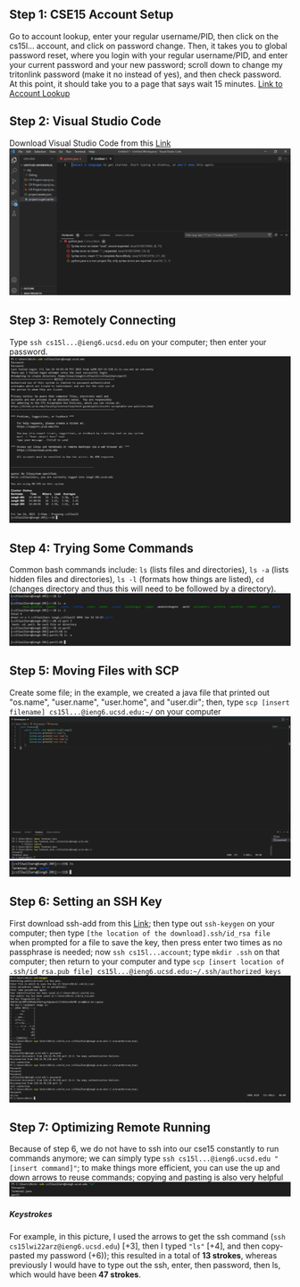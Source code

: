 ## Step 1: CSE15 Account Setup
Go to account lookup, enter your regular username/PID, then click on the cs15l... account, and click on password change. Then, it takes you to global password reset, where you login with your regular username/PID, and enter your current password and your new password; scroll down to change my tritonlink password (make it no instead of yes), and then check password. At this point, it should take you to a page that says wait 15 minutes.
[Link to Account Lookup](https://sdacs.ucsd.edu/~icc/index.php)


## Step 2: Visual Studio Code
Download Visual Studio Code from this [Link](https://code.visualstudio.com/Download)
![VSCodePicture](VSCODE.png)


## Step 3: Remotely Connecting
Type `ssh cs15l...@ieng6.ucsd.edu` on your computer; then enter your password. 
![RemoteConnectPicture](Lab-1\RemoteConnection.png)


## Step 4: Trying Some Commands
Common bash commands include: `ls` (lists files and directories), `ls -a` (lists hidden files and directories), `ls -l` (formats how things are listed), `cd` (changes directory and thus this will need to be followed by a directory).
![TryingCommandsPicture](Lab-1\Commands.png)


## Step 5: Moving Files with SCP
Create some file; in the example, we created a java file that printed out "os.name", "user.name", "user.home", and "user.dir"; then, type `scp [insert filename] cs15l...@ieng6.ucsd.edu:~/` on your computer
![SCPPicture](Lab-1\SCP.png)
![SCPOutputPicture](Lab-1\SCPC.png)


## Step 6: Setting an SSH Key
First download ssh-add from this [Link](https://docs.microsoft.com/en-us/windows-server/administration/openssh/openssh_keymanagement#user-key-generation); then type out `ssh-keygen` on your computer; then type `[the location of the download].ssh/id_rsa file` when prompted for a file to save the key, then press enter two times as no passphrase is needed; now `ssh cs15l...account`; type `mkdir .ssh` on that computer; then return to your computer and type `scp [insert location of .ssh/id_rsa.pub file] cs15l...@ieng6.ucsd.edu:~/.ssh/authorized_keys`
![keygenPicture](Lab-1\keygen.png)


## Step 7: Optimizing Remote Running
Because of step 6, we do not have to ssh into our cse15 constantly to run commands anymore; we can simply type `ssh cs15l...@ieng6.ucsd.edu "[insert command]"`; to make things more efficient, you can use the up and down arrows to reuse commands; copying and pasting is also very helpful
![OptimizingPicture](Lab-1\Optimizing.png)
##### Keystrokes
For example, in this picture, I used the arrows to get the ssh command (`ssh cs15lwi22arz@ieng6.ucsd.edu`) [+3], then I typed `"ls"` [+4], and then copy-pasted my password (+6)); this resulted in a total of **13 strokes**, whereas previously I would have to type out the ssh, enter, then password, then ls, which would have been **47 strokes**. 

